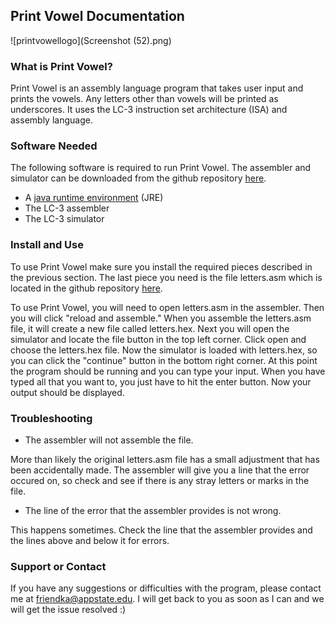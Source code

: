 ## Print Vowel Documentation

![printvowellogo](Screenshot (52).png)

### What is Print Vowel?

Print Vowel is an assembly language program that takes user input and prints the vowels. Any letters other than vowels will be printed as underscores. It uses the LC-3 instruction set architecture (ISA) and assembly language. 

### Software Needed

The following software is required to run Print Vowel. The assembler and simulator can be downloaded from the github repository [here](https://github.com/KaylaFriend/PrintVowel.git).

* A [java runtime environment](https://www.java.com/en/download/windows_manual.jsp?locale=en) (JRE)
* The LC-3 assembler
* The LC-3 simulator

### Install and Use

To use Print Vowel make sure you install the required pieces described in the previous section. The last piece you need is the file letters.asm which is located in the github repository [here](https://github.com/KaylaFriend/PrintVowel.git).

To use Print Vowel, you will need to open letters.asm in the assembler. Then you will click "reload and assemble." When you assemble the letters.asm file, it will create a new file called letters.hex. Next you will open the simulator and locate the file button in the top left corner. Click open and choose the letters.hex file. Now the simulator is loaded with letters.hex, so you can click the "continue" button in the bottom right corner. At this point the program should be running and you can type your input. When you have typed all that you want to, you just have to hit the enter button. Now your output should be displayed.

### Troubleshooting

* The assembler will not assemble the file.

More than likely the original letters.asm file has a small adjustment that has been accidentally made. The assembler will give you a line that the error occured on, so check and see if there is any stray letters or marks in the file. 

* The line of the error that the assembler provides is not wrong.

This happens sometimes. Check the line that the assembler provides and the lines above and below it for errors. 

### Support or Contact

If you have any suggestions or difficulties with the program, please contact me at friendka@appstate.edu. I will get back to you as soon as I can and we will get the issue resolved :)
